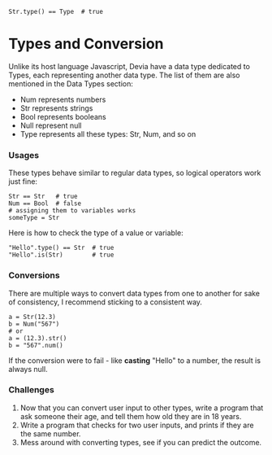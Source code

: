 ```
Str.type() == Type  # true
```

# Types and Conversion

Unlike its host language Javascript, Devia have a data type dedicated to Types, each representing another data type. The list of them are also mentioned in the Data Types section:
- Num represents numbers
- Str represents strings
- Bool represents booleans
- Null represent null
- Type represents all these types: Str, Num, and so on

### Usages
These types behave similar to regular data types, so logical operators work just fine:
```
Str == Str   # true
Num == Bool  # false
# assigning them to variables works
someType = Str
```

Here is how to check the type of a value or variable:
```
"Hello".type() == Str  # true
"Hello".is(Str)        # true
```

### Conversions
There are multiple ways to convert data types from one to another for sake of consistency, I recommend sticking to a consistent way.

```
a = Str(12.3)
b = Num("567")
# or
a = (12.3).str()
b = "567".num()
```
If the conversion were to fail - like **casting** "Hello" to a number, the result is always null.

### Challenges
1. Now that you can convert user input to other types, write a program that ask someone their age, and tell them how old they are in 18 years.
2. Write a program that checks for two user inputs, and prints if they are the same number.
3. Mess around with converting types, see if you can predict the outcome.






